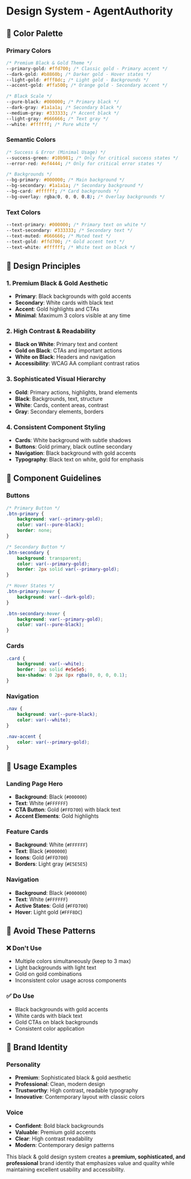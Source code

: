 # Design System - AgentAuthority

## **🎨 Color Palette**

### **Primary Colors**

```css
/* Premium Black & Gold Theme */
--primary-gold: #ffd700; /* Classic gold - Primary accent */
--dark-gold: #b8860b; /* Darker gold - Hover states */
--light-gold: #fff8dc; /* Light gold - Backgrounds */
--accent-gold: #ffa500; /* Orange gold - Secondary accent */

/* Black Scale */
--pure-black: #000000; /* Primary black */
--dark-gray: #1a1a1a; /* Secondary black */
--medium-gray: #333333; /* Accent black */
--light-gray: #666666; /* Text gray */
--white: #ffffff; /* Pure white */
```

### **Semantic Colors**

```css
/* Success & Error (Minimal Usage) */
--success-green: #10b981; /* Only for critical success states */
--error-red: #ef4444; /* Only for critical error states */

/* Backgrounds */
--bg-primary: #000000; /* Main background */
--bg-secondary: #1a1a1a; /* Secondary background */
--bg-card: #ffffff; /* Card backgrounds */
--bg-overlay: rgba(0, 0, 0, 0.8); /* Overlay backgrounds */
```

### **Text Colors**

```css
--text-primary: #000000; /* Primary text on white */
--text-secondary: #333333; /* Secondary text */
--text-muted: #666666; /* Muted text */
--text-gold: #ffd700; /* Gold accent text */
--text-white: #ffffff; /* White text on black */
```

## **🎯 Design Principles**

### **1. Premium Black & Gold Aesthetic**

- **Primary**: Black backgrounds with gold accents
- **Secondary**: White cards with black text
- **Accent**: Gold highlights and CTAs
- **Minimal**: Maximum 3 colors visible at any time

### **2. High Contrast & Readability**

- **Black on White**: Primary text and content
- **Gold on Black**: CTAs and important actions
- **White on Black**: Headers and navigation
- **Accessibility**: WCAG AA compliant contrast ratios

### **3. Sophisticated Visual Hierarchy**

- **Gold**: Primary actions, highlights, brand elements
- **Black**: Backgrounds, text, structure
- **White**: Cards, content areas, contrast
- **Gray**: Secondary elements, borders

### **4. Consistent Component Styling**

- **Cards**: White background with subtle shadows
- **Buttons**: Gold primary, black outline secondary
- **Navigation**: Black background with gold accents
- **Typography**: Black text on white, gold for emphasis

## **📱 Component Guidelines**

### **Buttons**

```css
/* Primary Button */
.btn-primary {
	background: var(--primary-gold);
	color: var(--pure-black);
	border: none;
}

/* Secondary Button */
.btn-secondary {
	background: transparent;
	color: var(--primary-gold);
	border: 2px solid var(--primary-gold);
}

/* Hover States */
.btn-primary:hover {
	background: var(--dark-gold);
}

.btn-secondary:hover {
	background: var(--primary-gold);
	color: var(--pure-black);
}
```

### **Cards**

```css
.card {
	background: var(--white);
	border: 1px solid #e5e5e5;
	box-shadow: 0 2px 8px rgba(0, 0, 0, 0.1);
}
```

### **Navigation**

```css
.nav {
	background: var(--pure-black);
	color: var(--white);
}

.nav-accent {
	color: var(--primary-gold);
}
```

## **🎨 Usage Examples**

### **Landing Page Hero**

- **Background**: Black (`#000000`)
- **Text**: White (`#FFFFFF`)
- **CTA Button**: Gold (`#FFD700`) with black text
- **Accent Elements**: Gold highlights

### **Feature Cards**

- **Background**: White (`#FFFFFF`)
- **Text**: Black (`#000000`)
- **Icons**: Gold (`#FFD700`)
- **Borders**: Light gray (`#E5E5E5`)

### **Navigation**

- **Background**: Black (`#000000`)
- **Text**: White (`#FFFFFF`)
- **Active States**: Gold (`#FFD700`)
- **Hover**: Light gold (`#FFF8DC`)

## **🚫 Avoid These Patterns**

### **❌ Don't Use**

- Multiple colors simultaneously (keep to 3 max)
- Light backgrounds with light text
- Gold on gold combinations
- Inconsistent color usage across components

### **✅ Do Use**

- Black backgrounds with gold accents
- White cards with black text
- Gold CTAs on black backgrounds
- Consistent color application

## **🎯 Brand Identity**

### **Personality**

- **Premium**: Sophisticated black & gold aesthetic
- **Professional**: Clean, modern design
- **Trustworthy**: High contrast, readable typography
- **Innovative**: Contemporary layout with classic colors

### **Voice**

- **Confident**: Bold black backgrounds
- **Valuable**: Premium gold accents
- **Clear**: High contrast readability
- **Modern**: Contemporary design patterns

This black & gold design system creates a **premium, sophisticated, and
professional** brand identity that emphasizes value and quality while
maintaining excellent usability and accessibility.
